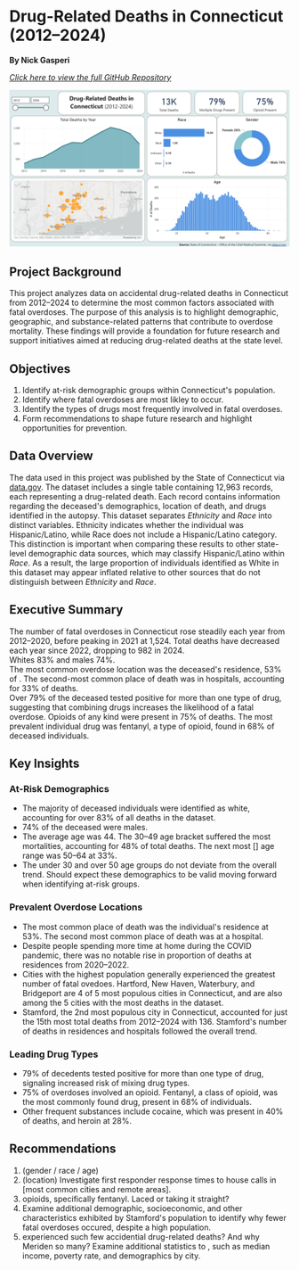 # Drug-Related Deaths in Connecticut (2012–2024)
**By Nick Gasperi**

[*Click here to view the full GitHub Repository*](https://github.com/nickgasperi/ct-drug-deaths-analysis)

<p align = "center">
  <img src = "images/ct-drug-deaths-dashboard.png">
</p>

## **Project Background**
This project analyzes data on accidental drug-related deaths in Connecticut from 2012–2024 to determine the most common factors associated with fatal overdoses. The purpose of this analysis is to highlight demographic, geographic, and substance-related patterns that contribute to overdose mortality. These findings will provide a foundation for future research and support initiatives aimed at reducing drug-related deaths at the state level.
<br>

## **Objectives**
1. Identify at-risk demographic groups within Connecticut's population.
2. Identify where fatal overdoses are most likley to occur.
3. Identify the types of drugs most frequently involved in fatal overdoses.
4. Form recommendations to shape future research and highlight opportunities for prevention.

## **Data Overview**
The data used in this project was published by the State of Connecticut via [data.gov](https://catalog.data.gov/dataset/accidental-drug-related-deaths-2012-2018). The dataset includes a single table containing 12,963 records, each representing a drug-related death. Each record contains information regarding the deceased's demographics, location of death, and drugs identified in the autopsy. This dataset separates *Ethnicity* and *Race* into distinct variables. Ethnicity indicates whether the individual was Hispanic/Latino, while Race does not include a Hispanic/Latino category. This distinction is important when comparing these results to other state-level demographic data sources, which may classify Hispanic/Latino within *Race*. As a result, the large proportion of individuals identified as White in this dataset may appear inflated relative to other sources that do not distinguish between *Ethnicity* and *Race*. 

## **Executive Summary**
The number of fatal overdoses in Connecticut rose steadily each year from 2012–2020, before peaking in 2021 at 1,524. Total deaths have decreased each year since 2022, dropping to 982 in 2024. <br>
Whites 83% and males 74%. <br>
The most common overdose location was the deceased's residence, 53% of . The second-most common place of death was in hospitals, accounting for 33% of deaths. <br>
Over 79% of the deceased tested positive for more than one type of drug, suggesting that combining drugs increases the likelihood of a fatal overdose. Opioids of any kind were present in 75% of deaths. The most prevalent individual drug was fentanyl, a type of opioid, found in 68% of deceased individuals.

## **Key Insights**
### **At-Risk Demographics**
* The majority of deceased individuals were identified as white, accounting for over 83% of all deaths in the dataset.
* 74% of the deceased were males.
* The average age was 44. The 30–49 age bracket suffered the most mortalities, accounting for 48% of total deaths. The next most [] age range was 50–64 at 33%.
* The under 30 and over 50 age groups do not deviate from the overall trend. Should expect these demographics to be valid moving forward when identifying at-risk groups.

### **Prevalent Overdose Locations**
* The most common place of death was the individual's residence at 53%. The second most common place of death was at a hospital.
* Despite people spending more time at home during the COVID pandemic, there was no notable rise in proportion of deaths at residences from 2020–2022.
* Cities with the highest population generally experienced the greatest number of fatal ovedoes. Hartford, New Haven, Waterbury, and Bridgeport are 4 of 5 most populous cities in Connecticut, and are also among the 5 cities with the most deaths in the dataset.
* Stamford, the 2nd most populous city in Connecticut, accounted for just the 15th most total deaths from 2012–2024 with 136. Stamford's number of deaths in residences and hospitals followed the overall trend.


### **Leading Drug Types**
* 79% of decedents tested positive for more than one type of drug, signaling increased risk of mixing drug types.
* 75% of overdoses involved an opioid. Fentanyl, a class of opioid, was the most commonly found drug, present in 68% of individuals.
* Other frequent substances include cocaine, which was present in 40% of deaths, and heroin at 28%.

## **Recommendations**
1. (gender / race / age)
2. (location) Investigate first responder response times to house calls in [most common cities and remote areas].
3. opioids, specifically fentanyl. Laced or taking it straight?
4. Examine additional demographic, socioeconomic, and other characteristics exhibited by Stamford's population to identify why fewer fatal overdoses occured, despite a high population.
5.  experienced such few accidential drug-related deaths? And why Meriden so many? Examine additional statistics to , such as median income, poverty rate, and demographics by city.